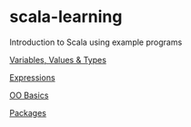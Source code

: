 # scala-learning
Introduction to Scala using example programs

[Variables, Values & Types](Variables%2C%20Values%20%26%20Types/README.md)

[Expressions](Expressions/README.md)

[OO Basics](OO%20Basics/README.md)

[Packages](Packages/README.md)
